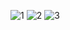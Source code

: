 ![1](https://github.com/JagdishAKulkarni/namaste-chat/assets/126879517/070aa968-78aa-4ead-b8fb-3953a6b95b81)
![2](https://github.com/JagdishAKulkarni/namaste-chat/assets/126879517/297db710-47e4-4085-bb0c-4dedfece436b)
![3](https://github.com/JagdishAKulkarni/namaste-chat/assets/126879517/b1c19936-d3e5-4197-878f-156b0c56679d)


